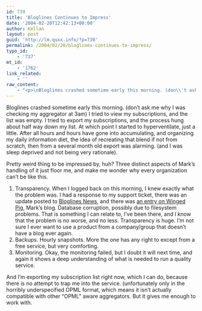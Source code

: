 ```yaml
---
id: 739
title: 'Bloglines Continues to Impress'
date: '2004-02-20T12:42:13+00:00'
author: Kellan
layout: post
guid: 'http://lm.quxx.info/?p=739'
permalink: /2004/02/20/bloglines-continues-to-impress/
typo_id:
    - '737'
mt_id:
    - '1762'
link_related:
    - ''
raw_content:
    - "<p>\nBloglines crashed sometime early this morning. (don\\'t ask me why I was checking my aggregator at 3am) I tried to view my subscriptions, and the list was empty.  I tried to export my subscriptions, and the process hung about half way down my list.  At which point I started to hyperventilate, just a little.  After all hours and hours have gone into accumulating, and organizing my daily information diet, the idea of recreating that blend if not from scratch, then from a several month old export was alarming. (and I was sleep deprived and not being very rationale).\n</p>\n<p>\nPretty weird thing to be impressed by, huh?  Three distinct aspects of Mark\\'s handling of it just floor me, and make me wonder why every organization can\\'t be like this.\n</p>\n<p>\n<ol> \n<li>Transparency.\n<p>\nWhen I logged back on this morning, I knew exactly what the problem was.  I had a response to my support ticket, there was an update posted to <a href=\\\"http://bloglines.com/about/news\\\">Bloglines News</a>, and there was <a href=\\\"http://www.wingedpig.com/archives/000130.html\\\">an entry on Winged Pig</a>, Mark\\'s blog.  Database corruption, possibly due to filesystem problems.  That is something I can relate to, I\\'ve been there, and I know that the problem is no worse, and no less.  Transparency is huge.  I\\'m not sure I ever want to use a product from a company/group that doesn\\'t have a blog ever again.\n</p>\n</li>\n<li>Backups.\n<p>\nHourly snapshots.  More the one has any right to except from a free service, but very comforting.\n</p>\n</li>\n<li>Monitoring.\n<p>\nOkay, the monitoring failed, but I doubt it will next time, and again it shows a deep understanding of what is needed to run a quality service.\n</p>\n</li>\n</ol>\nAnd I\\'m exporting my subscription list right now, which I can do, because there is no attempt to trap me into the service.  (unfortunately only in the horribly underspecified OPML format, which means it isn\\'t actually compatible with other \\\"OPML\\\" aware aggregators.  But it gives me enough to work with. \n</p>"
---
```


Bloglines crashed sometime early this morning. (don’t ask me why I was checking my aggregator at 3am) I tried to view my subscriptions, and the list was empty. I tried to export my subscriptions, and the process hung about half way down my list. At which point I started to hyperventilate, just a little. After all hours and hours have gone into accumulating, and organizing my daily information diet, the idea of recreating that blend if not from scratch, then from a several month old export was alarming. (and I was sleep deprived and not being very rationale).

Pretty weird thing to be impressed by, huh? Three distinct aspects of Mark’s handling of it just floor me, and make me wonder why every organization can’t be like this.

1. Transparency. When I logged back on this morning, I knew exactly what the problem was. I had a response to my support ticket, there was an update posted to [Bloglines News](http://bloglines.com/about/news), and there was [an entry on Winged Pig](http://www.wingedpig.com/archives/000130.html), Mark’s blog. Database corruption, possibly due to filesystem problems. That is something I can relate to, I’ve been there, and I know that the problem is no worse, and no less. Transparency is huge. I’m not sure I ever want to use a product from a company/group that doesn’t have a blog ever again.
2. Backups. Hourly snapshots. More the one has any right to except from a free service, but very comforting.
3. Monitoring. Okay, the monitoring failed, but I doubt it will next time, and again it shows a deep understanding of what is needed to run a quality service.

And I’m exporting my subscription list right now, which I can do, because there is no attempt to trap me into the service. (unfortunately only in the horribly underspecified OPML format, which means it isn’t actually compatible with other “OPML” aware aggregators. But it gives me enough to work with. 